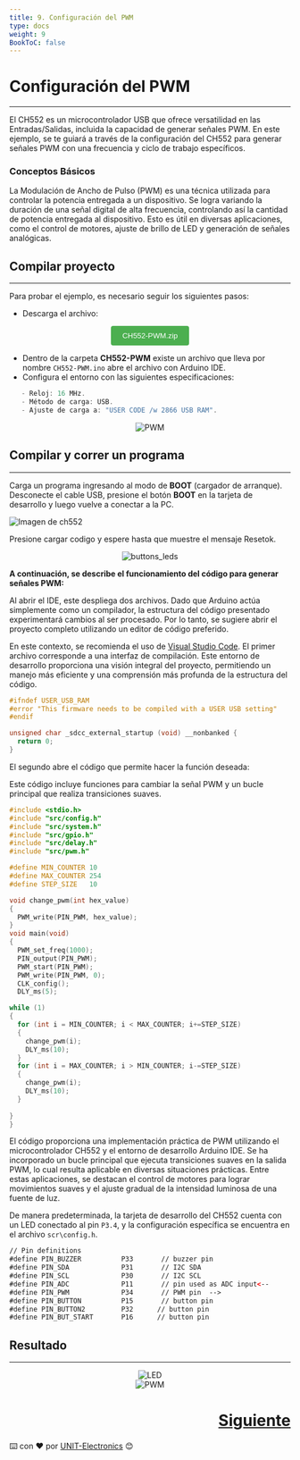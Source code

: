 ```yaml
---
title: 9. Configuración del PWM
type: docs
weight: 9
BookToC: false
---
```


# Configuración del PWM 
---
El CH552 es un microcontrolador USB que ofrece versatilidad en las Entradas/Salidas, incluida la capacidad de generar señales PWM. En este ejemplo, se te guiará a través de la configuración del CH552 para generar señales PWM con una frecuencia y ciclo de trabajo específicos.

### Conceptos Básicos

La Modulación de Ancho de Pulso (PWM) es una técnica utilizada para controlar la potencia entregada a un dispositivo. Se logra variando la duración de una señal digital de alta frecuencia, controlando así la cantidad de potencia entregada al dispositivo. Esto es útil en diversas aplicaciones, como el control de motores, ajuste de brillo de LED y generación de señales analógicas.

## Compilar proyecto
---
Para probar el ejemplo, es necesario seguir los siguientes pasos:

- Descarga el archivo:


<div style="text-align: center;">
    <a href="/docs/9-Controlador_pwm/codes/CH552-PWM.zip" download="CH552-PWM.zip">
        <button style="background-color: #4CAF50; color: white; padding: 10px 20px; border: none; border-radius: 4px; cursor: pointer;">
            CH552-PWM.zip
        </button>
    </a>
</div>

- Dentro de la carpeta **CH552-PWM** existe un archivo que lleva por nombre `CH552-PWM.ino` abre el archivo con Arduino IDE.
- Configura el entorno con las siguientes especificaciones:


```c
   - Reloj: 16 MHz.
   - Método de carga: USB.
   - Ajuste de carga a: "USER CODE /w 2866 USB RAM".

```
<div style="text-align: center;">
  <img src="/docs/9-Controlador_pwm/images/pwm1.png" alt="PWM" />
</div>

## Compilar y correr un programa
---

Carga un programa ingresando al modo de <strong>BOOT</strong> (cargador de arranque). Desconecte el cable USB, presione el botón <strong>BOOT</strong> en la tarjeta de desarrollo y luego vuelve a conectar a la PC.

<img src="/docs/3-Compilador_mcs51/images/pc_ch.png" alt="Imagen de ch552">

Presione cargar codigo y espere hasta que muestre el mensaje Resetok.
<p align="center">
    <img src="/docs/3-Compilador_mcs51/images/ruin.png" alt="buttons_leds">
</p>


**A continuación, se describe el funcionamiento del código para generar señales PWM:**

Al abrir el IDE, este despliega dos archivos. Dado que Arduino actúa simplemente como un compilador, la estructura del código presentado experimentará cambios al ser procesado. Por lo tanto, se sugiere abrir el proyecto completo utilizando un editor de código preferido.

En este contexto, se recomienda el uso de <a href="https://code.visualstudio.com/" target="_blank">Visual Studio Code</a>. El primer archivo corresponde a una interfaz de compilación. Este entorno de desarrollo proporciona una visión integral del proyecto, permitiendo un manejo más eficiente y una comprensión más profunda de la estructura del código.
```c
#ifndef USER_USB_RAM
#error "This firmware needs to be compiled with a USER USB setting"
#endif

unsigned char _sdcc_external_startup (void) __nonbanked {
  return 0;
}

```
El segundo abre el código que permite hacer la función deseada:

 Este código incluye funciones para cambiar la señal PWM y un bucle principal que realiza transiciones suaves.



```c
#include <stdio.h>
#include "src/config.h"
#include "src/system.h"
#include "src/gpio.h"
#include "src/delay.h"
#include "src/pwm.h"

#define MIN_COUNTER 10
#define MAX_COUNTER 254
#define STEP_SIZE   10

void change_pwm(int hex_value)
{
  PWM_write(PIN_PWM, hex_value);
}
void main(void) 
{
  PWM_set_freq(1000);                    
  PIN_output(PIN_PWM);       
  PWM_start(PIN_PWM);      
  PWM_write(PIN_PWM, 0);
  CLK_config();                          
  DLY_ms(5);                            

while (1) 
{
  for (int i = MIN_COUNTER; i < MAX_COUNTER; i+=STEP_SIZE) 
  {
    change_pwm(i);
    DLY_ms(10);
  }
  for (int i = MAX_COUNTER; i > MIN_COUNTER; i-=STEP_SIZE)
  {
    change_pwm(i);
    DLY_ms(10);
  }
  
}
}

```

El código proporciona una implementación práctica de PWM utilizando el microcontrolador CH552 y el entorno de desarrollo Arduino IDE. Se ha incorporado un bucle principal que ejecuta transiciones suaves en la salida PWM, lo cual resulta aplicable en diversas situaciones prácticas. Entre estas aplicaciones, se destacan el control de motores para lograr movimientos suaves y el ajuste gradual de la intensidad luminosa de una fuente de luz.

De manera predeterminada, la tarjeta de desarrollo del CH552 cuenta con un LED conectado al pin `P3.4`, y la configuración específica se encuentra en el archivo `scr\config.h`.
```html
// Pin definitions
#define PIN_BUZZER          P33       // buzzer pin
#define PIN_SDA             P31       // I2C SDA
#define PIN_SCL             P30       // I2C SCL
#define PIN_ADC             P11       // pin used as ADC input<--
#define PIN_PWM             P34       // PWM pin  -->
#define PIN_BUTTON          P15       // button pin
#define PIN_BUTTON2         P32      // button pin
#define PIN_BUT_START       P16      // button pin


```




## Resultado
---

<div style="text-align: center;">
  <img src="/docs/9-Controlador_pwm/images/led.gif" alt="LED" />
</div>

<div style="text-align: center;">
  <img src="/docs/9-Controlador_pwm/images/pwm.gif" alt="PWM" />
</div>

<div style="text-align: right">
    <h1><a href="/docs/10-comunicacion_i2c/">Siguiente</a></h>
</div>



⌨️ con ❤️ por [UNIT-Electronics](https://github.com/UNIT-Electronics) 😊
 
